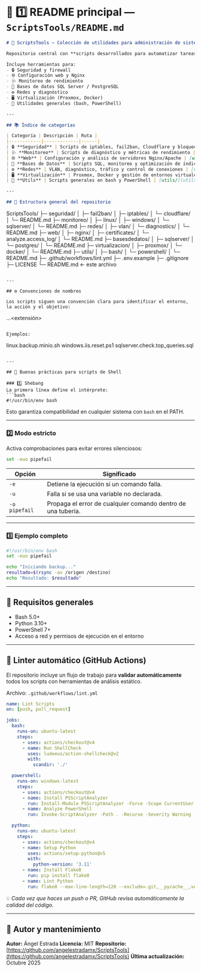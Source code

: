 # 🧱 **1️⃣ README principal — `ScriptsTools/README.md`**

```markdown
# 🧰 ScriptsTools — Colección de utilidades para administración de sistemas

Repositorio central con **scripts desarrollados para automatizar tareas de infraestructura**, mejorar la **seguridad**, optimizar **rendimiento** y simplificar la **gestión de servidores Linux, Windows y entornos virtualizados**.

Incluye herramientas para:
- 🔒 Seguridad y firewall
- 🌐 Configuración web y Nginx
- 🩺 Monitoreo de rendimiento
- 💾 Bases de datos SQL Server / PostgreSQL
- ⚙️ Redes y diagnóstico
- 🖥️ Virtualización (Proxmox, Docker)
- 🧩 Utilidades generales (bash, PowerShell)

---

## 📚 Índice de categorías

| Categoría | Descripción | Ruta |
|------------|-------------|------|
| 🔒 **Seguridad** | Scripts de iptables, fail2ban, Cloudflare y bloqueo de IPs | [seguridad/](seguridad) |
| 🩺 **Monitoreo** | Scripts de diagnóstico y métricas de rendimiento | [monitoreo/](monitoreo) |
| 🌐 **Web** | Configuración y análisis de servidores Nginx/Apache | [web/](web) |
| 💾 **Bases de Datos** | Scripts SQL, monitoreo y optimización de índices | [basesdedatos/](basesdedatos) |
| ⚙️ **Redes** | VLAN, diagnóstico, tráfico y control de conexiones | [redes/](redes) |
| 🖥️ **Virtualización** | Proxmox, Docker y gestión de entornos virtuales | [virtualizacion/](virtualizacion) |
| 🧩 **Utils** | Scripts generales en bash y PowerShell | [utils/](utils) |

---

## 🧱 Estructura general del repositorio

```

ScriptsTools/
├─ seguridad/
│  ├─ fail2ban/
│  ├─ iptables/
│  └─ cloudflare/
│     └─ README.md
├─ monitoreo/
│  ├─ linux/
│  ├─ windows/
│  └─ sqlserver/
│     └─ README.md
├─ redes/
│  ├─ vlan/
│  └─ diagnostics/
│     └─ README.md
├─ web/
│  ├─ nginx/
│  ├─ certificates/
│  └─ analyze.access_log/
│     └─ README.md
├─ basesdedatos/
│  ├─ sqlserver/
│  └─ postgres/
│     └─ README.md
├─ virtualizacion/
│  ├─ proxmox/
│  └─ docker/
│     └─ README.md
├─ utils/
│  ├─ bash/
│  └─ powershell/
│     └─ README.md
├─ .github/workflows/lint.yml
├─ .env.example
├─ .gitignore
├─ LICENSE
└─ README.md   ← este archivo

```

---

## ⚙️ Convenciones de nombres

Los scripts siguen una convención clara para identificar el entorno, la acción y el objetivo:

```

<entorno>.<accion>.<target>.<extensión>

```

Ejemplos:
```

linux.backup.minio.sh
windows.iis.reset.ps1
sqlserver.check.top_queries.sql

````

---

## 🧩 Buenas prácticas para scripts de Shell

### 1️⃣ Shebang
La primera línea define el intérprete:
```bash
#!/usr/bin/env bash
````

Esto garantiza compatibilidad en cualquier sistema con `bash` en el PATH.

---

### 2️⃣ Modo estricto

Activa comprobaciones para evitar errores silenciosos:

```bash
set -euo pipefail
```

| Opción        | Significado                                                  |
| ------------- | ------------------------------------------------------------ |
| `-e`          | Detiene la ejecución si un comando falla.                    |
| `-u`          | Falla si se usa una variable no declarada.                   |
| `-o pipefail` | Propaga el error de cualquier comando dentro de una tubería. |

---

### 3️⃣ Ejemplo completo

```bash
#!/usr/bin/env bash
set -euo pipefail

echo "Iniciando backup..."
resultado=$(rsync -av /origen /destino)
echo "Resultado: $resultado"
```

---

## 🧰 Requisitos generales

* Bash 5.0+
* Python 3.10+
* PowerShell 7+
* Acceso a red y permisos de ejecución en el entorno

---

## 🧪 Linter automático (GitHub Actions)

El repositorio incluye un flujo de trabajo para **validar automáticamente** todos los scripts con herramientas de análisis estático.

Archivo: `.github/workflows/lint.yml`

```yaml
name: Lint Scripts
on: [push, pull_request]

jobs:
  bash:
    runs-on: ubuntu-latest
    steps:
      - uses: actions/checkout@v4
      - name: Run ShellCheck
        uses: ludeeus/action-shellcheck@v2
        with:
          scandir: './'

  powershell:
    runs-on: windows-latest
    steps:
      - uses: actions/checkout@v4
      - name: Install PSScriptAnalyzer
        run: Install-Module PSScriptAnalyzer -Force -Scope CurrentUser
      - name: Analyze PowerShell
        run: Invoke-ScriptAnalyzer -Path . -Recurse -Severity Warning -ReportSummary

  python:
    runs-on: ubuntu-latest
    steps:
      - uses: actions/checkout@v4
      - name: Setup Python
        uses: actions/setup-python@v5
        with:
          python-version: '3.11'
      - name: Install Flake8
        run: pip install flake8
      - name: Lint Python
        run: flake8 --max-line-length=120 --exclude=.git,__pycache__,venv
```

💡 *Cada vez que haces un push o PR, GitHub revisa automáticamente la calidad del código.*

---

## 👤 Autor y mantenimiento

**Autor:** Ángel Estrada
**Licencia:** MIT
**Repositorio:** [https://github.com/angelestradamx/ScriptsTools](https://github.com/angelestradamx/ScriptsTools)
**Última actualización:** Octubre 2025

````